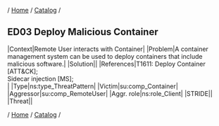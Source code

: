 / [Home](/acctp/) / [Catalog](/acctp/catalog/) /

## ED03 Deploy Malicious Container

|Context|Remote User interacts with Container|
|Problem|A container management system can be used to deploy containers that include malicious software.|
|Solution||
|References|T1611: Deploy Container [ATT&CK];<br /> Sidecar injection [MS];<br />|
|Type|ns:type_ThreatPattern|
|Victim|su:comp_Container|
|Aggressor|su:comp_RemoteUser|
|Aggr. role|ns:role_Client|
|STRIDE||
|Threat||

/ [Home](/acctp/) / [Catalog](/acctp/catalog/) /
